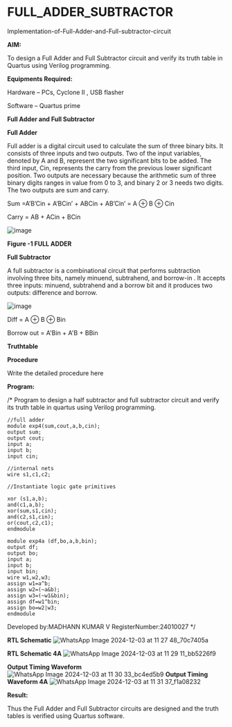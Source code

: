 # FULL_ADDER_SUBTRACTOR

Implementation-of-Full-Adder-and-Full-subtractor-circuit

**AIM:**

To design a Full Adder and Full Subtractor circuit and verify its truth table in Quartus using Verilog programming.

**Equipments Required:**

Hardware – PCs, Cyclone II , USB flasher

Software – Quartus prime

**Full Adder and Full Subtractor**

**Full Adder**

Full adder is a digital circuit used to calculate the sum of three binary bits. It consists of three inputs and two outputs. Two of the input variables, denoted by A and B, represent the two significant bits to be added. The third input, Cin, represents the carry from the previous lower significant position. Two outputs are necessary because the arithmetic sum of three binary digits ranges in value from 0 to 3, and binary 2 or 3 needs two digits. The two outputs are sum and carry.

Sum =A’B’Cin + A’BCin’ + ABCin + AB’Cin’ = A ⊕ B ⊕ Cin 

Carry = AB + ACin + BCin

![image](https://github.com/naavaneetha/FULL_ADDER_SUBTRACTOR/assets/154305477/0f30ba51-5ffb-4198-845f-18e054f675e7)

**Figure -1 FULL ADDER**

**Full Subtractor**

A full subtractor is a combinational circuit that performs subtraction involving three bits, namely minuend, subtrahend, and borrow-in . It accepts three inputs: minuend, subtrahend and a borrow bit and it produces two outputs: difference and borrow.

![image](https://github.com/naavaneetha/FULL_ADDER_SUBTRACTOR/assets/154305477/02b24f51-ab51-4304-9ad6-7b81ffc1ead5)

Diff = A ⊕ B ⊕ Bin 

Borrow out = A'Bin + A'B + BBin

**Truthtable**

**Procedure**

Write the detailed procedure here

**Program:**

/* Program to design a half subtractor and full subtractor circuit and verify its truth table in quartus using Verilog programming.
```
//full adder
module exp4(sum,cout,a,b,cin);
output sum;
output cout;
input a;
input b;
input cin;

//internal nets
wire s1,c1,c2;

//Instantiate logic gate primitives

xor (s1,a,b);
and(c1,a,b);
xor(sum,s1,cin);
and(c2,s1,cin);
or(cout,c2,c1);
endmodule

module exp4a (df,bo,a,b,bin);
output df;
output bo;
input a;
input b;
input bin;
wire w1,w2,w3;
assign w1=a^b;
assign w2=(~a&b);
assign w3=(~w1&bin);
assign df=w1^bin;
assign bo=w2|w3;
endmodule
```
Developed by:MADHANN KUMAR V RegisterNumber:24010027
*/

**RTL Schematic**
![WhatsApp Image 2024-12-03 at 11 27 48_70c7405a](https://github.com/user-attachments/assets/fa793108-f8c0-496a-973d-722fc4b766d8)

**RTL Schematic 4A**
![WhatsApp Image 2024-12-03 at 11 29 11_bb5226f9](https://github.com/user-attachments/assets/4d812791-bca0-4039-9500-f3589f1e2fe8)

**Output Timing Waveform**
![WhatsApp Image 2024-12-03 at 11 30 33_bc4ed5b9](https://github.com/user-attachments/assets/8b8847e3-14a7-4a7f-90ea-f3648e3daf1f)
**Output Timing Waveform 4A**
![WhatsApp Image 2024-12-03 at 11 31 37_f1a08232](https://github.com/user-attachments/assets/2ca5cb9f-6471-478f-b711-583620966272)

**Result:**

Thus the Full Adder and Full Subtractor circuits are designed and the truth tables is verified using Quartus software.



